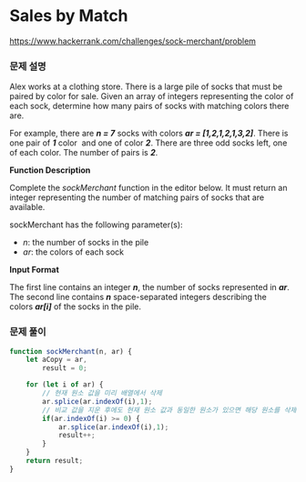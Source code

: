 # Sales by Match

https://www.hackerrank.com/challenges/sock-merchant/problem

### 문제 설명

Alex works at a clothing store. There is a large pile of socks that must be paired by color for sale. Given an array of integers representing the color of each sock, determine how many pairs of socks with matching colors there are.

For example, there are ***n = 7*** socks with colors ***ar = [1,2,1,2,1,3,2]***. There is one pair of ***1*** color  and one of color ***2***. There are three odd socks left, one of each color. The number of pairs is ***2***.

**Function Description**

Complete the *sockMerchant* function in the editor below. It must return an integer representing the number of matching pairs of socks that are available.

sockMerchant has the following parameter(s):

- *n*: the number of socks in the pile
- *ar*: the colors of each sock

**Input Format**

The first line contains an integer ***n***, the number of socks represented in ***ar***. The second line contains ***n*** space-separated integers describing the colors ***ar[i]*** of the socks in the pile.

### 문제 풀이

```jsx
function sockMerchant(n, ar) {
    let aCopy = ar,
        result = 0;

    for (let i of ar) {
        // 현재 원소 값을 미리 배열에서 삭제
        ar.splice(ar.indexOf(i),1);
        // 비교 값을 지운 후에도 현재 원소 값과 동일한 원소가 있으면 해당 원소를 삭제하고 갯수 증가
        if(ar.indexOf(i) >= 0) {
            ar.splice(ar.indexOf(i),1);
            result++;
        } 
    }
    return result;
}
```
